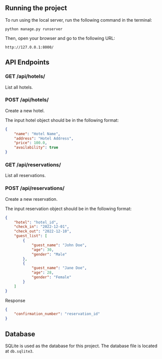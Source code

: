 ## Running the project

To run using the local server, run the following command in the terminal:

```
python manage.py runserver
```

Then, open your browser and go to the following URL:

```
http://127.0.0.1:8000/
```

## API Endpoints

### GET /api/hotels/

List all hotels.

### POST /api/hotels/

Create a new hotel.

The input hotel object should be in the following format:

```json
{
    "name": "Hotel Name",
    "address": "Hotel Address",
    "price": 100.0,
    "availability": true
}
```

### GET /api/reservations/

List all reservations.

### POST /api/reservations/

Create a new reservation.

The input reservation object should be in the following format:

```json
{
    "hotel": "hotel_id",
    "check_in": "2022-12-01",
    "check_out": "2022-12-10",
    "guest_list": [
        {
            "guest_name": "John Doe",
            "age": 30,
            "gender": "Male"
        },
        {
            "guest_name": "Jane Doe",
            "age": 28,
            "gender": "Female"
        }
    ]
}
```

Response

```json
{
    "confirmation_number": "reservation_id"
}
```

## Database

SQLite is used as the database for this project. The database file is located at `db.sqlite3`.

